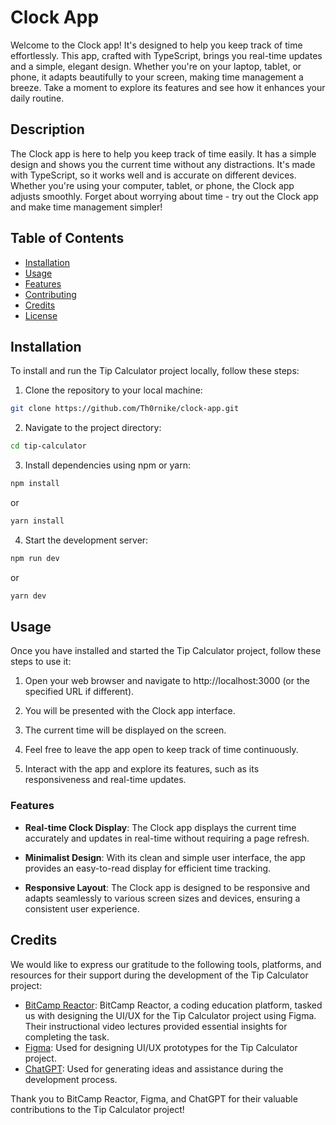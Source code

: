 # Clock App

Welcome to the Clock app! It's designed to help you keep track of time effortlessly. This app, crafted with TypeScript, brings you real-time updates and a simple, elegant design. Whether you're on your laptop, tablet, or phone, it adapts beautifully to your screen, making time management a breeze. Take a moment to explore its features and see how it enhances your daily routine.

## Description
The Clock app is here to help you keep track of time easily. It has a simple design and shows you the current time without any distractions. It's made with TypeScript, so it works well and is accurate on different devices. Whether you're using your computer, tablet, or phone, the Clock app adjusts smoothly. Forget about worrying about time - try out the Clock app and make time management simpler!

## Table of Contents
- [Installation](#installation)
- [Usage](#usage)
- [Features](#features)
- [Contributing](#contributing)
- [Credits](#credits)
- [License](#license)

## Installation

To install and run the Tip Calculator project locally, follow these steps:

1. Clone the repository to your local machine:

```bash
git clone https://github.com/Th0rnike/clock-app.git
```

2. Navigate to the project directory:

```bash
cd tip-calculator
```

3. Install dependencies using npm or yarn:

```bash
npm install
```

or

```bash
yarn install
```

4. Start the development server:

```bash
npm run dev
```

or

```bash
yarn dev
```

## Usage

Once you have installed and started the Tip Calculator project, follow these steps to use it:

1. Open your web browser and navigate to http://localhost:3000 (or the specified URL if different).

2. You will be presented with the Clock app interface.

3. The current time will be displayed on the screen.

4. Feel free to leave the app open to keep track of time continuously.

5. Interact with the app and explore its features, such as its responsiveness and real-time updates.

### Features

- **Real-time Clock Display**: The Clock app displays the current time accurately and updates in real-time without requiring a page refresh.
  
- **Minimalist Design**: With its clean and simple user interface, the app provides an easy-to-read display for efficient time tracking.

- **Responsive Layout**: The Clock app is designed to be responsive and adapts seamlessly to various screen sizes and devices, ensuring a consistent user experience.


## Credits

We would like to express our gratitude to the following tools, platforms, and resources for their support during the development of the Tip Calculator project:

- [BitCamp Reactor](https://reactor.bitcamp.ge/): BitCamp Reactor, a coding education platform, tasked us with designing the UI/UX for the Tip Calculator project using Figma. Their instructional video lectures provided essential insights for completing the task.
- [Figma]([https://www.figma.com/file/CELgSjSm9RGfClpFBWm7kp/tip-calculator-app?type=design&node-id=0-70&mode=design&t=AkJ0SIpsMiP9fyfM-0](https://www.figma.com/file/DN9n5Yoz8Z3XivGpjDUgxu/clock-app?type=design&node-id=0-52&mode=design&t=kFVenEfpknjqz2RA-0)): Used for designing UI/UX prototypes for the Tip Calculator project.
- [ChatGPT](https://chat.openai.com/): Used for generating ideas and assistance during the development process.

Thank you to BitCamp Reactor, Figma, and ChatGPT for their valuable contributions to the Tip Calculator project!
